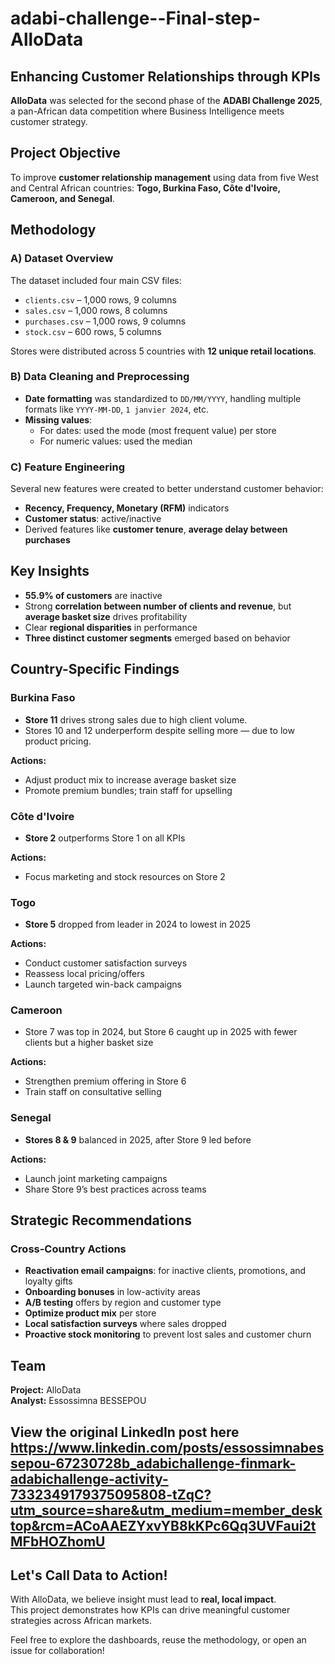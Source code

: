 # adabi-challenge--Final-step-AlloData

## Enhancing Customer Relationships through KPIs

 **AlloData** was selected for the second phase of the **ADABI Challenge 2025**, a pan-African data competition where Business Intelligence meets customer strategy.

## Project Objective

To improve **customer relationship management** using data from five West and Central African countries: **Togo, Burkina Faso, Côte d'Ivoire, Cameroon, and Senegal**.


##  Methodology

### A) Dataset Overview

The dataset included four main CSV files:

- `clients.csv` – 1,000 rows, 9 columns  
- `sales.csv` – 1,000 rows, 8 columns  
- `purchases.csv` – 1,000 rows, 9 columns  
- `stock.csv` – 600 rows, 5 columns  

Stores were distributed across 5 countries with **12 unique retail locations**.

### B) Data Cleaning and Preprocessing

- **Date formatting** was standardized to `DD/MM/YYYY`, handling multiple formats like `YYYY-MM-DD`, `1 janvier 2024`, etc.
- **Missing values**:
  - For dates: used the mode (most frequent value) per store
  - For numeric values: used the median

### C) Feature Engineering

Several new features were created to better understand customer behavior:

- **Recency, Frequency, Monetary (RFM)** indicators  
- **Customer status**: active/inactive  
- Derived features like **customer tenure**, **average delay between purchases**


##  Key Insights

- **55.9% of customers** are inactive  
- Strong **correlation between number of clients and revenue**, but **average basket size** drives profitability
- Clear **regional disparities** in performance
- **Three distinct customer segments** emerged based on behavior

##  Country-Specific Findings

### Burkina Faso
- **Store 11** drives strong sales due to high client volume.
- Stores 10 and 12 underperform despite selling more — due to low product pricing.

**Actions:**
- Adjust product mix to increase average basket size
- Promote premium bundles; train staff for upselling


### Côte d'Ivoire
- **Store 2** outperforms Store 1 on all KPIs

**Actions:**
- Focus marketing and stock resources on Store 2


### Togo
- **Store 5** dropped from leader in 2024 to lowest in 2025

**Actions:**
- Conduct customer satisfaction surveys
- Reassess local pricing/offers
- Launch targeted win-back campaigns


### Cameroon
- Store 7 was top in 2024, but Store 6 caught up in 2025 with fewer clients but a higher basket size

**Actions:**
- Strengthen premium offering in Store 6
- Train staff on consultative selling


### Senegal
- **Stores 8 & 9** balanced in 2025, after Store 9 led before

**Actions:**
- Launch joint marketing campaigns
- Share Store 9’s best practices across teams


##  Strategic Recommendations

### Cross-Country Actions

- **Reactivation email campaigns**: for inactive clients, promotions, and loyalty gifts  
- **Onboarding bonuses** in low-activity areas  
- **A/B testing** offers by region and customer type  
- **Optimize product mix** per store  
- **Local satisfaction surveys** where sales dropped  
- **Proactive stock monitoring** to prevent lost sales and customer churn  

##  Team

**Project:** AlloData  
**Analyst:** Essossimna BESSEPOU

## View the original LinkedIn post here https://www.linkedin.com/posts/essossimnabessepou-67230728b_adabichallenge-finmark-adabichallenge-activity-7332349179375095808-tZqC?utm_source=share&utm_medium=member_desktop&rcm=ACoAAEZYxvYB8kKPc6Qq3UVFaui2tMFbHOZhomU


##  Let's Call Data to Action!

With AlloData, we believe insight must lead to **real, local impact**.  
This project demonstrates how KPIs can drive meaningful customer strategies across African markets.

Feel free to explore the dashboards, reuse the methodology, or open an issue for collaboration!
